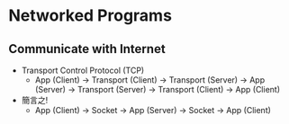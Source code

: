 # Networked Programs
## Communicate with Internet
 - Transport Control Protocol (TCP)
    - App (Client) -> Transport (Client)  -> Transport (Server) -> App (Server) -> Transport (Server) -> Transport (Client) -> App (Client)
 - 簡言之!
    - App (Client) -> Socket -> App (Server) -> Socket -> App (Client) 
